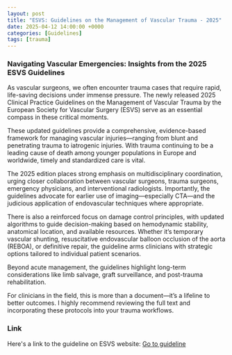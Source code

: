 ```yaml
---
layout: post
title: "ESVS: Guidelines on the Management of Vascular Trauma - 2025"
date: 2025-04-12 14:00:00 +0000
categories: [Guidelines]
tags: [trauma]
---
```


### Navigating Vascular Emergencies: Insights from the 2025 ESVS Guidelines

As vascular surgeons, we often encounter trauma cases that require rapid, life-saving decisions under immense pressure. The newly released 2025 Clinical Practice Guidelines on the Management of Vascular Trauma by the European Society for Vascular Surgery (ESVS) serve as an essential compass in these critical moments.

These updated guidelines provide a comprehensive, evidence-based framework for managing vascular injuries—ranging from blunt and penetrating trauma to iatrogenic injuries. With trauma continuing to be a leading cause of death among younger populations in Europe and worldwide, timely and standardized care is vital.

The 2025 edition places strong emphasis on multidisciplinary coordination, urging closer collaboration between vascular surgeons, trauma surgeons, emergency physicians, and interventional radiologists. Importantly, the guidelines advocate for earlier use of imaging—especially CTA—and the judicious application of endovascular techniques where appropriate.

There is also a reinforced focus on damage control principles, with updated algorithms to guide decision-making based on hemodynamic stability, anatomical location, and available resources. Whether it’s temporary vascular shunting, resuscitative endovascular balloon occlusion of the aorta (REBOA), or definitive repair, the guideline arms clinicians with strategic options tailored to individual patient scenarios.

Beyond acute management, the guidelines highlight long-term considerations like limb salvage, graft surveillance, and post-trauma rehabilitation.

For clinicians in the field, this is more than a document—it’s a lifeline to better outcomes. I highly recommend reviewing the full text and incorporating these protocols into your trauma workflows.

### Link
Here's a link to the guideline on ESVS website: [Go to guideline](https://www.ejves.com/article/S1078-5884(24)01374-1/fulltext)